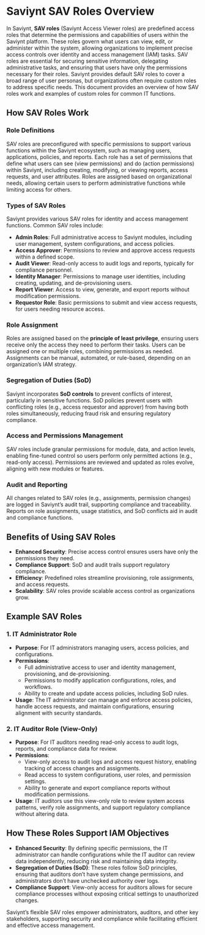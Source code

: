 # Saviynt SAV Roles Overview

In Saviynt, **SAV roles** (Saviynt Access Viewer roles) are predefined access roles that determine the permissions and capabilities of users within the Saviynt platform. These roles govern what users can view, edit, or administer within the system, allowing organizations to implement precise access controls over identity and access management (IAM) tasks. SAV roles are essential for securing sensitive information, delegating administrative tasks, and ensuring that users have only the permissions necessary for their roles. Saviynt provides default SAV roles to cover a broad range of user personas, but organizations often require custom roles to address specific needs. This document provides an overview of how SAV roles work and examples of custom roles for common IT functions.

## How SAV Roles Work

### Role Definitions
SAV roles are preconfigured with specific permissions to support various functions within the Saviynt ecosystem, such as managing users, applications, policies, and reports. Each role has a set of permissions that define what users can see (view permissions) and do (action permissions) within Saviynt, including creating, modifying, or viewing reports, access requests, and user attributes. Roles are assigned based on organizational needs, allowing certain users to perform administrative functions while limiting access for others.

### Types of SAV Roles
Saviynt provides various SAV roles for identity and access management functions. Common SAV roles include:
- **Admin Roles**: Full administrative access to Saviynt modules, including user management, system configurations, and access policies.
- **Access Approver**: Permissions to review and approve access requests within a defined scope.
- **Audit Viewer**: Read-only access to audit logs and reports, typically for compliance personnel.
- **Identity Manager**: Permissions to manage user identities, including creating, updating, and de-provisioning users.
- **Report Viewer**: Access to view, generate, and export reports without modification permissions.
- **Requestor Role**: Basic permissions to submit and view access requests, for users needing resource access.

### Role Assignment
Roles are assigned based on the **principle of least privilege**, ensuring users receive only the access they need to perform their tasks. Users can be assigned one or multiple roles, combining permissions as needed. Assignments can be manual, automated, or rule-based, depending on an organization’s IAM strategy.

### Segregation of Duties (SoD)
Saviynt incorporates **SoD controls** to prevent conflicts of interest, particularly in sensitive functions. SoD policies prevent users with conflicting roles (e.g., access requestor and approver) from having both roles simultaneously, reducing fraud risk and ensuring regulatory compliance.

### Access and Permissions Management
SAV roles include granular permissions for module, data, and action levels, enabling fine-tuned control so users perform only permitted actions (e.g., read-only access). Permissions are reviewed and updated as roles evolve, aligning with new modules or features.

### Audit and Reporting
All changes related to SAV roles (e.g., assignments, permission changes) are logged in Saviynt’s audit trail, supporting compliance and traceability. Reports on role assignments, usage statistics, and SoD conflicts aid in audit and compliance functions.

## Benefits of Using SAV Roles
- **Enhanced Security**: Precise access control ensures users have only the permissions they need.
- **Compliance Support**: SoD and audit trails support regulatory compliance.
- **Efficiency**: Predefined roles streamline provisioning, role assignments, and access requests.
- **Scalability**: SAV roles provide scalable access control as organizations grow.

## Example SAV Roles

### 1. IT Administrator Role
- **Purpose**: For IT administrators managing users, access policies, and configurations.
- **Permissions**:
  - Full administrative access to user and identity management, provisioning, and de-provisioning.
  - Permissions to modify application configurations, roles, and workflows.
  - Ability to create and update access policies, including SoD rules.
- **Usage**: The IT administrator can manage and enforce access policies, handle access requests, and maintain configurations, ensuring alignment with security standards.

### 2. IT Auditor Role (View-Only)
- **Purpose**: For IT auditors needing read-only access to audit logs, reports, and compliance data for review.
- **Permissions**:
  - View-only access to audit logs and access request history, enabling tracking of access changes and assignments.
  - Read access to system configurations, user roles, and permission settings.
  - Ability to generate and export compliance reports without modification permissions.
- **Usage**: IT auditors use this view-only role to review system access patterns, verify role assignments, and support regulatory compliance without altering data.

## How These Roles Support IAM Objectives

- **Enhanced Security**: By defining specific permissions, the IT administrator can handle configurations while the IT auditor can review data independently, reducing risk and maintaining data integrity.
- **Segregation of Duties (SoD)**: These roles follow SoD principles, ensuring that auditors don’t have system change permissions, and administrators don’t have unchecked authority over logs.
- **Compliance Support**: View-only access for auditors allows for secure compliance processes without exposing critical settings to unauthorized changes.

Saviynt’s flexible SAV roles empower administrators, auditors, and other key stakeholders, supporting security and compliance while facilitating efficient and effective access management.
